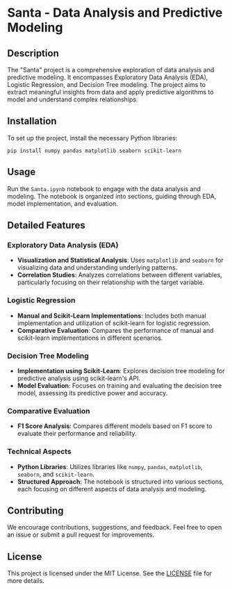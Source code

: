 # Santa - Data Analysis and Predictive Modeling

## Description

The "Santa" project is a comprehensive exploration of data analysis and predictive modeling. It encompasses Exploratory Data Analysis (EDA), Logistic Regression, and Decision Tree modeling. The project aims to extract meaningful insights from data and apply predictive algorithms to model and understand complex relationships.

## Installation

To set up the project, install the necessary Python libraries:

`
pip install numpy pandas matplotlib seaborn scikit-learn
`

## Usage

Run the `Santa.ipynb` notebook to engage with the data analysis and modeling. The notebook is organized into sections, guiding through EDA, model implementation, and evaluation.

## Detailed Features

### Exploratory Data Analysis (EDA)
- **Visualization and Statistical Analysis**: Uses `matplotlib` and `seaborn` for visualizing data and understanding underlying patterns.
- **Correlation Studies**: Analyzes correlations between different variables, particularly focusing on their relationship with the target variable.

### Logistic Regression
- **Manual and Scikit-Learn Implementations**: Includes both manual implementation and utilization of scikit-learn for logistic regression.
- **Comparative Evaluation**: Compares the performance of manual and scikit-learn implementations in different scenarios.

### Decision Tree Modeling
- **Implementation using Scikit-Learn**: Explores decision tree modeling for predictive analysis using scikit-learn's API.
- **Model Evaluation**: Focuses on training and evaluating the decision tree model, assessing its predictive power and accuracy.

### Comparative Evaluation
- **F1 Score Analysis**: Compares different models based on F1 score to evaluate their performance and reliability.

### Technical Aspects
- **Python Libraries**: Utilizes libraries like `numpy`, `pandas`, `matplotlib`, `seaborn`, and `scikit-learn`.
- **Structured Approach**: The notebook is structured into various sections, each focusing on different aspects of data analysis and modeling.

## Contributing

We encourage contributions, suggestions, and feedback. Feel free to open an issue or submit a pull request for improvements.

## License

This project is licensed under the MIT License. See the [LICENSE](LICENSE) file for more details.
